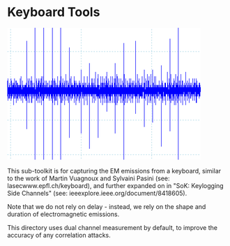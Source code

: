 # Keyboard Tools

![Just for fun](../fun/keypress-cropped.png)

This sub-toolkit is for capturing the EM emissions from a keyboard, similar to the work of Martin Vuagnoux and Sylvaini Pasini (see: lasecwww.epfl.ch/keyboard), and further expanded on in "SoK: Keylogging Side Channels" (see: ieeexplore.ieee.org/document/8418605).

Note that we do not rely on delay - instead, we rely on the shape and duration of electromagnetic emissions.

This directory uses dual channel measurement by default, to improve the accuracy of any correlation attacks.
